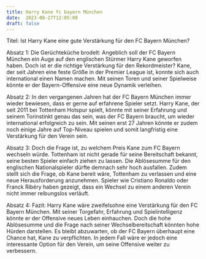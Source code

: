 ```yaml
---
title: Harry Kane fc bayern München
date:  2023-08-27T12:05:08
draft: false
---
```


Titel: Ist Harry Kane eine gute Verstärkung für den FC Bayern München?

Absatz 1: Die Gerüchteküche brodelt: Angeblich soll der FC Bayern München ein Auge auf den englischen Stürmer Harry Kane geworfen haben. Doch ist er die richtige Verstärkung für den Rekordmeister? Kane, der seit Jahren eine feste Größe in der Premier League ist, konnte sich auch international einen Namen machen. Mit seinen Toren und seiner Spielweise könnte er der Bayern-Offensive eine neue Dynamik verleihen.

Absatz 2: In den vergangenen Jahren hat der FC Bayern München immer wieder bewiesen, dass er gerne auf erfahrene Spieler setzt. Harry Kane, der seit 2011 bei Tottenham Hotspur spielt, könnte mit seiner Erfahrung und seinem Torinstinkt genau das sein, was der FC Bayern braucht, um wieder international erfolgreich zu sein. Mit seinen erst 27 Jahren könnte er zudem noch einige Jahre auf Top-Niveau spielen und somit langfristig eine Verstärkung für den Verein sein.

Absatz 3: Doch die Frage ist, zu welchem Preis Kane zum FC Bayern wechseln würde. Tottenham ist nicht gerade für seine Bereitschaft bekannt, seine besten Spieler einfach ziehen zu lassen. Die Ablösesumme für den englischen Nationalspieler dürfte demnach sehr hoch ausfallen. Zudem stellt sich die Frage, ob Kane bereit wäre, Tottenham zu verlassen und eine neue Herausforderung anzunehmen. Spieler wie Cristiano Ronaldo oder Franck Ribéry haben gezeigt, dass ein Wechsel zu einem anderen Verein nicht immer reibungslos verläuft.

Absatz 4: Fazit: Harry Kane wäre zweifelsohne eine Verstärkung für den FC Bayern München. Mit seiner Torgefahr, Erfahrung und Spielintelligenz könnte er der Offensive neues Leben einhauchen. Doch die hohe Ablösesumme und die Frage nach seiner Wechselbereitschaft könnten hohe Hürden darstellen. Es bleibt abzuwarten, ob der FC Bayern überhaupt eine Chance hat, Kane zu verpflichten. In jedem Fall wäre er jedoch eine interessante Option für den Verein, um seine Offensive weiter zu verbessern.